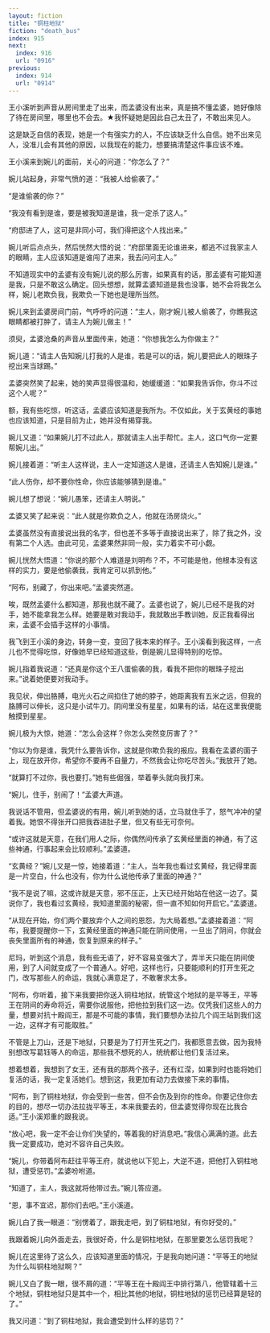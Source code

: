 ```yaml
---
layout: fiction
title: "铜柱地狱"
fiction: "death_bus"
index: 915
next:
  index: 916
  url: "0916"
previous:
  index: 914
  url: "0914"
---
```

王小溪听到声音从房间里走了出来，而孟婆没有出来，真是搞不懂孟婆，她好像除了待在房间里，哪里也不会去。★我怀疑她是因此自己太丑了，不敢出来见人。

这是缺乏自信的表现，她是一个有强实力的人，不应该缺乏什么自信。她不出来见人，没准儿会有其他的原因，以我现在的能力，想要搞清楚这件事应该不难。

王小溪来到婉儿的面前，关心的问道：“你怎么了？”

婉儿站起身，非常气愤的道：“我被人给偷袭了。”

“是谁偷袭的你？”

“我没有看到是谁，要是被我知道是谁，我一定杀了这人。”

“府邸进了人，这可是非同小可，我们得把这个人找出来。”

婉儿听后点点头，然后恍然大悟的说：“府邸里面无论谁进来，都逃不过我家主人的眼睛，主人应该知道是谁闯了进来，我去问问主人。”

不知道现实中的孟婆有没有婉儿说的那么厉害，如果真有的话，那孟婆有可能知道是我，只是不敢这么确定。回头想想，就算孟婆知道是我也没事，她不会将我怎么样，婉儿老欺负我，我欺负一下她也是理所当然。

婉儿来到孟婆房间门前，气呼呼的问道：“主人，刚才婉儿被人偷袭了，你瞧我这眼睛都被打肿了，请主人为婉儿做主！”

须臾，孟婆沧桑的声音从里面传来，她道：“你想我怎么为你做主？”

婉儿道：“请主人告知婉儿打我的人是谁，若是可以的话，婉儿要把此人的眼珠子挖出来当球踢。”

孟婆突然笑了起来，她的笑声显得很温和，她缓缓道：“如果我告诉你，你斗不过这个人呢？”

额，我有些吃惊，听这话，孟婆应该知道是我所为。不仅如此，关于玄黄经的事她也应该知道，只是目前为止，她并没有揭穿我。

婉儿又道：“如果婉儿打不过此人，那就请主人出手帮忙。主人，这口气你一定要帮婉儿出。”

婉儿接着道：“听主人这样说，主人一定知道这人是谁，还请主人告知婉儿是谁。”

“此人伤你，却不要你性命，你应该能够猜到是谁。”

婉儿想了想说：“婉儿愚笨，还请主人明说。”

孟婆又笑了起来说：“此人就是你欺负之人，他就在汤房烧火。”

孟婆虽然没有直接说出我的名字，但也差不多等于直接说出来了，除了我之外，没有第二个人选。由此可见，孟婆果然非同一般，实力着实不可小觑。

婉儿恍然大悟道：“你说的那个人难道是刘明布？不，不可能是他，他根本没有这样的实力，要是他偷袭我，我肯定可以抓到他。”

“阿布，别藏了，你出来吧。”孟婆突然道。

唉，既然孟婆什么都知道，那我也就不藏了。孟婆也说了，婉儿已经不是我的对手，她不能拿我怎么样。她要是敢对我动手，我就敢出手教训她，反正我看得出来，孟婆不会插手这样的小事情。

我飞到王小溪的身边，转身一变，变回了我本来的样子。王小溪看到我这样，一点儿也不觉得吃惊，好像她早已经知道这些，倒是婉儿显得特别的吃惊。

婉儿指着我说道：“还真是你这个王八蛋偷袭的我，看我不把你的眼珠子挖出来。”说着她便要对我动手。

我见状，伸出胳膊，电光火石之间掐住了她的脖子，她距离我有五米之远，但我的胳膊可以伸长，这只是小试牛刀。阴间里没有星星，如果有的话，站在这里我便能触摸到星星。

婉儿极为大惊，她道：“怎么会这样？你怎么突然变厉害了？”

“你以为你是谁，我凭什么要告诉你，这就是你欺负我的报应。我看在孟婆的面子上，现在放开你，希望你不要再不自量力，不然我会让你吃尽苦头。”我放开了她。

“就算打不过你，我也要打。”她有些倔强，举着拳头就向我打来。

“婉儿，住手，别闹了！”孟婆大声道。

我说话不管用，但孟婆说的有用，婉儿听到她的话，立马就住手了，怒气冲冲的望着我。她恨不得张开口把我吞进肚子里，但又有些无可奈何。

“或许这就是天意，在我们用人之际，你偶然间传承了玄黄经里面的神通，有了这些神通，行事起来会比较顺利。”孟婆道。

“玄黄经？”婉儿又是一惊，她接着道：“主人，当年我也看过玄黄经，我记得里面是一片空白，什么也没有，你为什么说他传承了里面的神通？”

“我不是说了嘛，这或许就是天意，邪不压正，上天已经开始站在他这一边了。莫说你了，我也看过玄黄经，我知道里面的秘密，但一直不知如何开启它。”孟婆道。

“从现在开始，你们两个要放弃个人之间的恩怨，为大局着想。”孟婆接着道：“阿布，我要提醒你一下，玄黄经里面的神通只能在阴间使用，一旦出了阴间，你就会丧失里面所有的神通，恢复到原来的样子。”

尼玛，听到这个消息，我有些无语了，好不容易变强大了，弄半天只能在阴间使用，到了人间就变成了一个普通人。好吧，这样也行，只要能顺利的打开生死之门，改写那些人的命运，我就心满意足了，不敢奢求太多。

“阿布，你听着，接下来我要把你送入铜柱地狱，统管这个地狱的是平等王，平等王在阴间的寿命将近，需要你说服他，把他拉到我们这一边。仅凭我们这些人的力量，想要对抗十殿阎王，那是不可能的事情，我们要想办法拉几个阎王站到我们这一边，这样才有可能取胜。”

不管是上刀山，还是下地狱，只要是为了打开生死之门，我都愿意去做，因为我特别想改写葛钰等人的命运，那些我不想死的人，统统都让他们复活过来。

想着想着，我想到了女王，还有我的那两个孩子，还有红滢，如果到时也能将她们复活的话，我一定复活她们。想到这，我更加有动力去做接下来的事情。

“阿布，到了铜柱地狱，你会受到一些苦，但不会伤及到你的性命。你要记住你去的目的，想尽一切办法拉拢平等王，本来我要去的，但孟婆觉得你现在比我合适。”王小溪郑重的跟我说。

“放心吧，我一定不会让你们失望的，等着我的好消息吧。”我信心满满的道。此去我一定要成功，绝对不容许自己失败。

“婉儿，你带着阿布赶往平等王府，就说他以下犯上，大逆不道，把他打入铜柱地狱，遭受惩罚。”孟婆吩咐道。

“知道了，主人，我这就将他带过去。”婉儿答应道。

“恩，事不宜迟，那你们去吧。”王小溪道。

婉儿白了我一眼道：“别愣着了，跟我走吧，到了铜柱地狱，有你好受的。”

我跟着婉儿向外面走去，我很好奇，什么是铜柱地狱，在那里要怎么惩罚我呢？

婉儿在这里待了这么久，应该知道里面的情况，于是我向她问道：“平等王的地狱为什么叫铜柱地狱啊？”

婉儿又白了我一眼，很不屑的道：“平等王在十殿阎王中排行第八，他管辖着十三个地狱，铜柱地狱只是其中一个，相比其他的地狱，铜柱地狱的惩罚已经算是轻的了。”

我又问道：“到了铜柱地狱，我会遭受到什么样的惩罚？”
